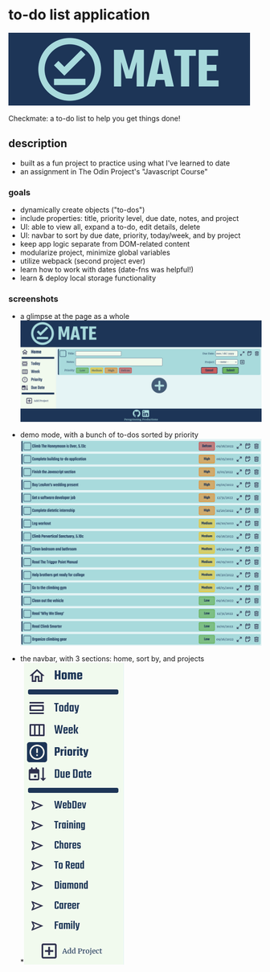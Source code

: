 # to-do list application  
  
![title](https://github.com/connorwarme/toDo/blob/main/screenshots/title.png?raw=true "title")
  

Checkmate: a to-do list to help you get things done!  
  

## description  
  * built as a fun project to practice using what I've learned to date  
  * an assignment in The Odin Project's "Javascript Course"  
    
### goals  
  * dynamically create objects ("to-dos")  
  * include properties: title, priority level, due date, notes, and project  
  * UI: able to view all, expand a to-do, edit details, delete  
  * UI: navbar to sort by due date, priority, today/week, and by project  
  * keep app logic separate from DOM-related content  
  * modularize project, minimize global variables
  * utilize webpack (second project ever)  
  * learn how to work with dates (date-fns was helpful!)  
  * learn & deploy local storage functionality  

### screenshots  
  
  * a glimpse at the page as a whole  
  ![todo](https://github.com/connorwarme/toDo/blob/main/screenshots/to-do.png?raw=true "to-do app")  

  * demo mode, with a bunch of to-dos sorted by priority  
  ![list](https://github.com/connorwarme/toDo/blob/main/screenshots/list.png?raw=true "list of to-dos")  

  * the navbar, with 3 sections: home, sort by, and projects  
  *![navbar](https://github.com/connorwarme/toDo/blob/main/screenshots/navbar.png?raw=true "navbar")  
